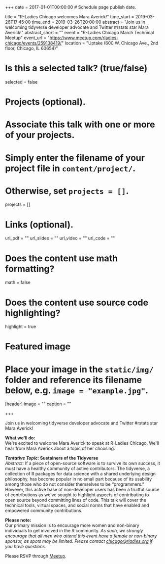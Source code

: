 +++
date = 2017-01-01T00:00:00  # Schedule page publish date.

title = "R-Ladies Chicago welcomes Mara Averick!"
time_start = 2019-03-26T17:45:00
time_end = 2019-03-26T20:00:00
abstract = "Join us in welcoming tidyverse developer advocate and Twitter #rstats star Mara Averick!"
abstract_short = ""
event = "R-Ladies Chicago March Technical Meetup"
event_url = "https://www.meetup.com/rladies-chicago/events/259138419/"
location = "Uptake (600 W. Chicago Ave., 2nd floor, Chicago, IL 60654)"

# Is this a selected talk? (true/false)
selected = false

# Projects (optional).
#   Associate this talk with one or more of your projects.
#   Simply enter the filename of your project file in `content/project/`.
#   Otherwise, set `projects = []`.
projects = []

# Links (optional).
url_pdf = ""
url_slides = ""
url_video = ""
url_code = ""

# Does the content use math formatting?
math = false

# Does the content use source code highlighting?
highlight = true

# Featured image
# Place your image in the `static/img/` folder and reference its filename below, e.g. `image = "example.jpg"`.
[header]
image = ""
caption = ""

+++
  
Join us in welcoming tidyverse developer advocate and Twitter #rstats star Mara Averick!  
    
**What we'll do:**  
We're excited to welcome Mara Averick to speak at R-Ladies Chicago. We'll hear from Mara Averick about a topic of her choosing.  
  
  

**_Tentative Topic:_ Sustainers of the Tidyverse**  
*Abstract:* If a piece of open-source software is to survive its own success, it must have a healthy community of active contributors. The tidyverse, a collection of R packages for data science with a shared underlying design philosophy, has become popular in no small part because of its usability among those who do not consider themselves to be “programmers.” However, this active base of non-developer users has been a fruitful source of contributions as we’ve sought to highlight aspects of contributing to open source beyond committing lines of code. This talk will cover the technical tools, virtual spaces, and social norms that have enabled and empowered community contributions.  
  
  
**Please note:**    
Our primary mission is to encourage more women and non-binary individuals to get involved in the R community. *As such, we strongly encourage that all men who attend this event have a female or non-binary sponsor, as spots may be limited. Please contact chicago@rladies.org if you have questions.*  
    
  
  
Please RSVP through [Meetup](https://www.meetup.com/rladies-chicago/events/259138419/).   
  
